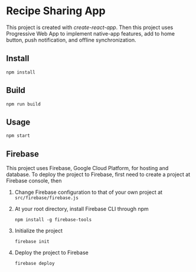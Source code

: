 # Recipe Sharing App
This project is created with *create-react-app*. Then this project uses Progressive Web App to implement native-app features, add to home button, push notification, and offline synchronization. 

## Install
    npm install

## Build
    npm run build

## Usage
    npm start

## Firebase

This project uses Firebase, Google Cloud Platform, for hosting and database. To deploy the project to Firebase, first need to create a project at Firebase console, then

1. Change Firebase configuration to that of your own project at `src/firebase/firebase.js`

2. At your root directory, install Firebase CLI through npm

    ```
    npm install -g firebase-tools    
    ```

3. Initialize the project 

    ```
    firebase init    
    ```

4. Deploy the project to Firebase 

    ```
    firebase deploy    
    ```
